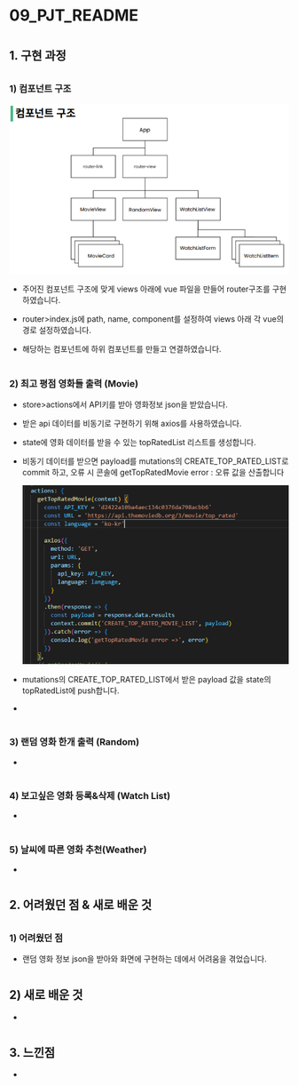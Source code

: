 # 09_PJT_README

# 

## 1. 구현 과정

###### 

### 1) 컴포넌트 구조

![](README_assets/2022-11-11-17-27-32-image.png)

- 주어진 컴포넌트 구조에 맞게 views 아래에 vue 파일을 만들어 router구조를 구현하였습니다.

- router>index.js에 path, name, component를 설정하여 views 아래 각 vue의 경로 설정하였습니다.

- 해당하는 컴포넌트에 하위 컴포넌트를 만들고 연결하였습니다.

# 

### 2) 최고 평점 영화들 출력 (Movie)

-  store>actions에서 API키를 받아 영화정보 json을 받았습니다.

- 받은 api 데이터를 비동기로 구현하기 위해 axios를 사용하였습니다.

- state에 영화 데이터를 받을 수 있는 topRatedList 리스트를 생성합니다.

- 비동기 데이터를 받으면 payload를 mutations의 CREATE_TOP_RATED_LIST로 commit 하고, 오류 시 콘솔에 getTopRatedMovie error : 오류 값을 산출합니다
  
  ![](README_assets/2022-11-11-17-47-16-image.png)

- mutations의 CREATE_TOP_RATED_LIST에서 받은 payload 값을 state의 topRatedList에 push합니다.

- 

# 

### 3) 랜덤 영화 한개 출력 (Random)

- 

# 

### 4) 보고싶은 영화 등록&삭제 (Watch List)

- 

# 

### 5) 날씨에 따른 영화 추천(Weather)

- 

# 

## 2. 어려웠던 점 & 새로 배운 것

###### 

### 1) 어려웠던 점

- 랜덤 영화 정보 json을 받아와 화면에 구현하는 데에서 어려움을 겪었습니다.

# 

## 2) 새로 배운 것

- 

# 

## 3. 느낀점

- 


